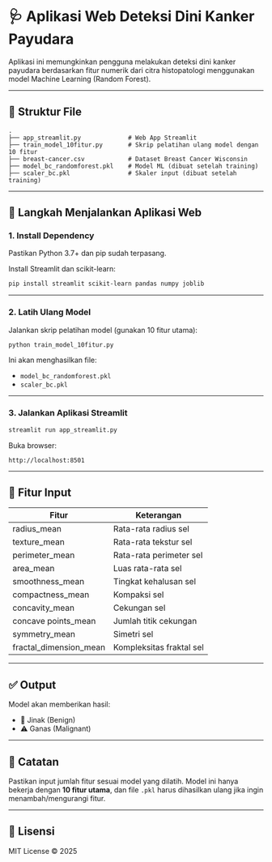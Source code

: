 
# 🩺 Aplikasi Web Deteksi Dini Kanker Payudara

Aplikasi ini memungkinkan pengguna melakukan deteksi dini kanker payudara berdasarkan fitur numerik dari citra histopatologi menggunakan model Machine Learning (Random Forest).

---

## 📁 Struktur File

```
.
├── app_streamlit.py             # Web App Streamlit
├── train_model_10fitur.py       # Skrip pelatihan ulang model dengan 10 fitur
├── breast-cancer.csv            # Dataset Breast Cancer Wisconsin
├── model_bc_randomforest.pkl    # Model ML (dibuat setelah training)
├── scaler_bc.pkl                # Skaler input (dibuat setelah training)
```

---

## 🚀 Langkah Menjalankan Aplikasi Web

### 1. Install Dependency
Pastikan Python 3.7+ dan pip sudah terpasang.

Install Streamlit dan scikit-learn:
```bash
pip install streamlit scikit-learn pandas numpy joblib
```

---

### 2. Latih Ulang Model
Jalankan skrip pelatihan model (gunakan 10 fitur utama):

```bash
python train_model_10fitur.py
```

Ini akan menghasilkan file:
- `model_bc_randomforest.pkl`
- `scaler_bc.pkl`

---

### 3. Jalankan Aplikasi Streamlit

```bash
streamlit run app_streamlit.py
```

Buka browser:
```
http://localhost:8501
```

---

## 🧪 Fitur Input

| Fitur                    | Keterangan                          |
|--------------------------|--------------------------------------|
| radius_mean              | Rata-rata radius sel                |
| texture_mean             | Rata-rata tekstur sel               |
| perimeter_mean           | Rata-rata perimeter sel             |
| area_mean                | Luas rata-rata sel                  |
| smoothness_mean          | Tingkat kehalusan sel               |
| compactness_mean         | Kompaksi sel                        |
| concavity_mean           | Cekungan sel                        |
| concave points_mean      | Jumlah titik cekungan               |
| symmetry_mean            | Simetri sel                         |
| fractal_dimension_mean   | Kompleksitas fraktal sel            |

---

## ✅ Output
Model akan memberikan hasil:
- 💖 Jinak (Benign)
- ⚠️ Ganas (Malignant)

---

## 📝 Catatan
Pastikan input jumlah fitur sesuai model yang dilatih. Model ini hanya bekerja dengan **10 fitur utama**, dan file `.pkl` harus dihasilkan ulang jika ingin menambah/mengurangi fitur.

---

## 📃 Lisensi
MIT License © 2025
